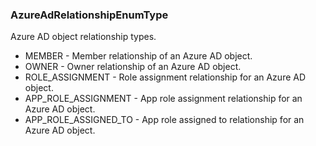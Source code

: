 ### AzureAdRelationshipEnumType
Azure AD object relationship types.

- MEMBER - Member relationship of an Azure AD object.
- OWNER - Owner relationship of an Azure AD object.
- ROLE_ASSIGNMENT - Role assignment relationship for an Azure AD object.
- APP_ROLE_ASSIGNMENT - App role assignment relationship for an Azure AD object.
- APP_ROLE_ASSIGNED_TO - App role assigned to relationship for an Azure AD object.
